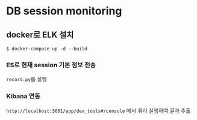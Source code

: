 # DB session monitoring

## docker로 ELK 설치
```console
$ docker-compose up -d --build 
```

### ES로 현재 session 기본 정보 전송
`record.py`를 실행

### Kibana 연동
`http://localhost:5601/app/dev_tools#/console` 에서 쿼리 실행하여 결과 추출
